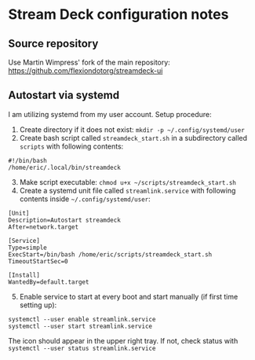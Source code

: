 # Stream Deck configuration notes

## Source repository

Use Martin Wimpress' fork of the main repository: https://github.com/flexiondotorg/streamdeck-ui

## Autostart via systemd

I am utilizing systemd from my user account.  Setup procedure:

1. Create directory if it does not exist: `mkdir -p ~/.config/systemd/user`
2. Create bash script called `streamdeck_start.sh` in a subdirectory called `scripts` with following contents:


```
#!/bin/bash
/home/eric/.local/bin/streamdeck
```

3. Make script executable: `chmod u+x ~/scripts/streamdeck_start.sh`
4. Create a systemd unit file called `streamlink.service` with following contents inside `~/.config/systemd/user`:

```
[Unit]
Description=Autostart streamdeck
After=network.target

[Service]
Type=simple
ExecStart=/bin/bash /home/eric/scripts/streamdeck_start.sh
TimeoutStartSec=0

[Install]
WantedBy=default.target
```

5. Enable service to start at every boot and start manually (if first time setting up):

```
systemctl --user enable streamlink.service
systemctl --user start streamlink.service
```

The icon should appear in the upper right tray.  If not, check status with `systemctl --user status streamlink.service`